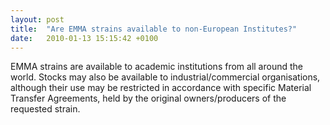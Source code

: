 ```yaml
---
layout: post
title:  "Are EMMA strains available to non-European Institutes?"
date:   2010-01-13 15:15:42 +0100
---
```


EMMA strains are available to academic institutions from all around the world. Stocks may also be available to industrial/commercial organisations, although their use may be restricted in accordance with specific Material Transfer Agreements, held by the original owners/producers of the requested strain. 